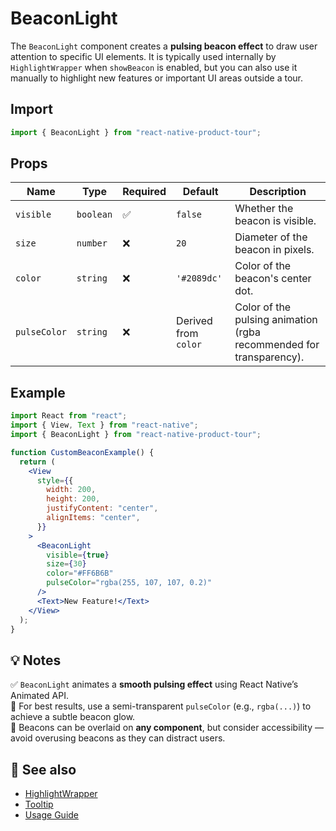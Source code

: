 # BeaconLight

The `BeaconLight` component creates a **pulsing beacon effect** to draw user attention to specific UI elements. It is typically used internally by `HighlightWrapper` when `showBeacon` is enabled, but you can also use it manually to highlight new features or important UI areas outside a tour.


## Import

```js
import { BeaconLight } from "react-native-product-tour";
```


## Props

| Name         | Type      | Required | Default     | Description                             |
| ------------ | --------- | -------- | ----------- | --------------------------------------- |
| `visible`    | `boolean` | ✅       | `false`     | Whether the beacon is visible.          |
| `size`       | `number`  | ❌      | `20`        | Diameter of the beacon in pixels.       |
| `color`      | `string`  | ❌      | `'#2089dc'` | Color of the beacon's center dot.       |
| `pulseColor` | `string`  | ❌      | Derived from `color` | Color of the pulsing animation (rgba recommended for transparency). |


## Example

```jsx
import React from "react";
import { View, Text } from "react-native";
import { BeaconLight } from "react-native-product-tour";

function CustomBeaconExample() {
  return (
    <View
      style={{
        width: 200,
        height: 200,
        justifyContent: "center",
        alignItems: "center",
      }}
    >
      <BeaconLight
        visible={true}
        size={30}
        color="#FF6B6B"
        pulseColor="rgba(255, 107, 107, 0.2)"
      />
      <Text>New Feature!</Text>
    </View>
  );
}
```

## 💡 Notes

✅ `BeaconLight` animates a **smooth pulsing effect** using React Native’s Animated API.  
🎨 For best results, use a semi-transparent `pulseColor` (e.g., `rgba(...)`) to achieve a subtle beacon glow.  
🚨 Beacons can be overlaid on **any component**, but consider accessibility — avoid overusing beacons as they can distract users.


## 🔗 See also

- [HighlightWrapper](./HighlightWrapper.md)
- [Tooltip](./Tooltip.md)
- [Usage Guide](../usage.md)
